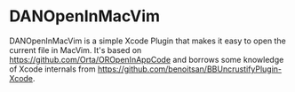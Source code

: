 # DANOpenInMacVim

DANOpenInMacVim is a simple Xcode Plugin that makes it easy to open the current
file in MacVim. It's based on https://github.com/Orta/OROpenInAppCode and borrows some knowledge
of Xcode internals from https://github.com/benoitsan/BBUncrustifyPlugin-Xcode.

